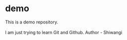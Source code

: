 # demo
This is a demo repository.
<br>  
I am just trying to learn Git and Github.
Author - Shiwangi
